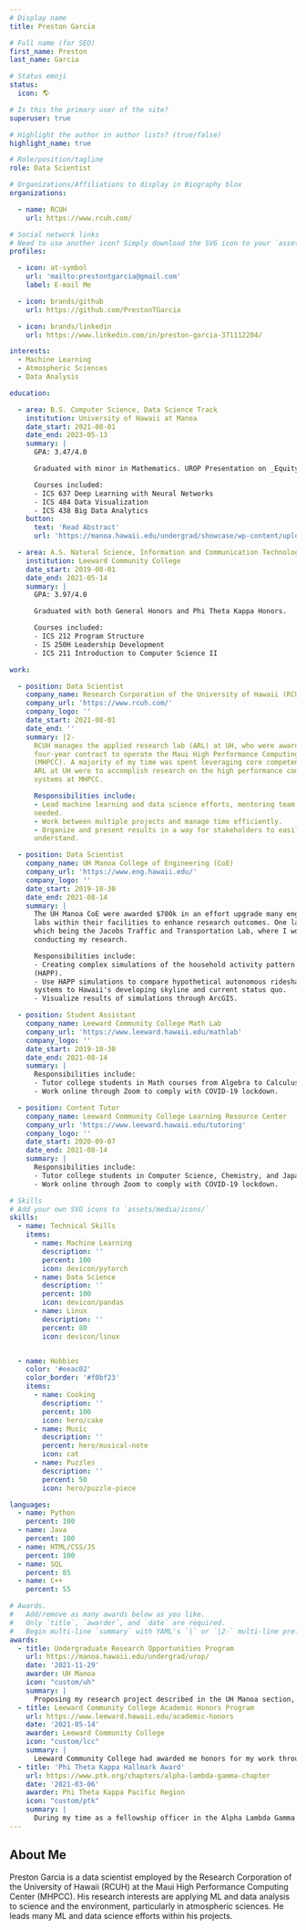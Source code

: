 ```yaml
---
# Display name
title: Preston Garcia

# Full name (for SEO)
first_name: Preston
last_name: Garcia

# Status emoji
status:
  icon: 🌎

# Is this the primary user of the site?
superuser: true

# Highlight the author in author lists? (true/false)
highlight_name: true

# Role/position/tagline
role: Data Scientist

# Organizations/Affiliations to display in Biography blox
organizations:

  - name: RCUH
    url: https://www.rcuh.com/

# Social network links
# Need to use another icon? Simply download the SVG icon to your `assets/media/icons/` folder.
profiles:

  - icon: at-symbol
    url: 'mailto:prestontgarcia@gmail.com'
    label: E-mail Me

  - icon: brands/github
    url: https://github.com/PrestonTGarcia

  - icon: brands/linkedin
    url: https://www.linkedin.com/in/preston-garcia-371112204/

interests:
  - Machine Learning
  - Atmospheric Sciences
  - Data Analysis

education:

  - area: B.S. Computer Science, Data Science Track
    institution: University of Hawaii at Manoa
    date_start: 2021-08-01
    date_end: 2023-05-13
    summary: |
      GPA: 3.47/4.0

      Graduated with minor in Mathematics. UROP Presentation on _Equity in Autonomous Vehicles (AV) Systems_. Supervised by [Dr. Roger Chen](https://www.cee.hawaii.edu/faculty-staff-main-2/2-faculty/chen/). Presented at Undergraduate Showcase.

      Courses included:
      - ICS 637 Deep Learning with Neural Networks
      - ICS 484 Data Visualization
      - ICS 438 Big Data Analytics
    button:
      text: 'Read Abstract'
      url: 'https://manoa.hawaii.edu/undergrad/showcase/wp-content/uploads/2023/05/23S-US-Program-2023.05.05.pdf#page=55'

  - area: A.S. Natural Science, Information and Communication Technology Focus
    institution: Leeward Community College
    date_start: 2019-08-01
    date_end: 2021-05-14
    summary: |
      GPA: 3.97/4.0

      Graduated with both General Honors and Phi Theta Kappa Honors.

      Courses included:
      - ICS 212 Program Structure
      - IS 250H Leadership Development
      - ICS 211 Introduction to Computer Science II

work:

  - position: Data Scientist
    company_name: Research Corporation of the University of Hawaii (RCUH)
    company_url: 'https://www.rcuh.com/'
    company_logo: ''
    date_start: 2021-08-01
    date_end: ''
    summary: |2-
      RCUH manages the applied research lab (ARL) at UH, who were awarded a
      four-year contract to operate the Maui High Performance Computing Center
      (MHPCC). A majority of my time was spent leveraging core competencies of
      ARL at UH were to accomplish research on the high performance computing
      systems at MHPCC.

      Responsibilities include:
      - Lead machine learning and data science efforts, mentoring team  as
      needed.
      - Work between multiple projects and manage time efficiently.
      - Organize and present results in a way for stakeholders to easily
      understand.

  - position: Data Scientist
    company_name: UH Manoa College of Engineering (CoE)
    company_url: 'https://www.eng.hawaii.edu/'
    company_logo: ''
    date_start: 2019-10-30
    date_end: 2021-08-14
    summary: |
      The UH Manoa CoE were awarded $700k in an effort upgrade many engineering
      labs within their facilities to enhance research outcomes. One lab of
      which being the Jacobs Traffic and Transportation Lab, where I would be
      conducting my research.

      Responsibilities include:
      - Creating complex simulations of the household activity pattern problem
      (HAPP).
      - Use HAPP simulations to compare hypothetical autonomous rideshare
      systems to Hawaii's developing skyline and current status quo.
      - Visualize results of simulations through ArcGIS.

  - position: Student Assistant
    company_name: Leeward Community College Math Lab
    company_url: 'https://www.leeward.hawaii.edu/mathlab'
    company_logo: ''
    date_start: 2019-10-30
    date_end: 2021-08-14
    summary: |
      Responsibilities include:
      - Tutor college students in Math courses from Algebra to Calculus IV.
      - Work online through Zoom to comply with COVID-19 lockdown.

  - position: Content Tutor
    company_name: Leeward Community College Learning Resource Center
    company_url: 'https://www.leeward.hawaii.edu/tutoring'
    company_logo: ''
    date_start: 2020-09-07
    date_end: 2021-08-14
    summary: |
      Responsibilities include:
      - Tutor college students in Computer Science, Chemistry, and Japanese. Organize study sessions with professors.
      - Work online through Zoom to comply with COVID-19 lockdown.

# Skills
# Add your own SVG icons to `assets/media/icons/`
skills:
  - name: Technical Skills
    items:
      - name: Machine Learning
        description: ''
        percent: 100
        icon: devicon/pytorch
      - name: Data Science
        description: ''
        percent: 100
        icon: devicon/pandas
      - name: Linux
        description: ''
        percent: 80
        icon: devicon/linux


  - name: Hobbies
    color: '#eeac02'
    color_border: '#f0bf23'
    items:
      - name: Cooking
        description: ''
        percent: 100
        icon: hero/cake
      - name: Music
        description: ''
        percent: hero/musical-note
        icon: cat
      - name: Puzzles
        description: ''
        percent: 50
        icon: hero/puzzle-piece

languages:
  - name: Python
    percent: 100
  - name: Java
    percent: 100
  - name: HTML/CSS/JS
    percent: 100
  - name: SQL
    percent: 85
  - name: C++
    percent: 55

# Awards.
#   Add/remove as many awards below as you like.
#   Only `title`, `awarder`, and `date` are required.
#   Begin multi-line `summary` with YAML's `|` or `|2-` multi-line prefix and indent 2 spaces below.
awards:
  - title: Undergraduate Research Opportunities Program
    url: https://manoa.hawaii.edu/undergrad/urop/
    date: '2021-11-29'
    awarder: UH Manoa
    icon: "custom/uh"
    summary: |
      Proposing my research project described in the UH Manoa section, I was able to be awarded $4,226 to complete the project and do a present the results and findings of my research project prior to my graduation at UH Manoa. The presentation was successful at UH Manoa's undergraduate showcase.
  - title: Leeward Community College Academic Honors Program
    url: https://www.leeward.hawaii.edu/academic-honors
    date: '2021-05-14'
    awarder: Leeward Community College
    icon: "custom/lcc"
    summary: |
      Leeward Community College had awarded me honors for my work throughout my degree. To achieve honors at Leeward Community College, I applied for honors, maintained a 3.5 or above cumulative GPA, and completed an honors course (IS 250H), where I learned much about leadership styles.
  - title: 'Phi Theta Kappa Hallmark Award'
    url: https://www.ptk.org/chapters/alpha-lambda-gamma-chapter
    date: '2021-03-06'
    awarder: Phi Theta Kappa Pacific Region
    icon: "custom/ptk"
    summary: |
      During my time as a fellowship officer in the Alpha Lambda Gamma chapter of the Phi Theta Kappa honors society, I was awarded the Phi Theta Kappa Hallmark Award for being a distinguished officer at the Phi Theta Kappa Pacific Region conference.
---
```


## About Me

Preston Garcia is a data scientist employed by the Research Corporation of the University of Hawaii (RCUH) at the Maui High Performance Computing Center (MHPCC). His research interests are applying ML and data analysis to science and the environment, particularly in atmospheric sciences. He leads many ML and data science efforts within his projects.
